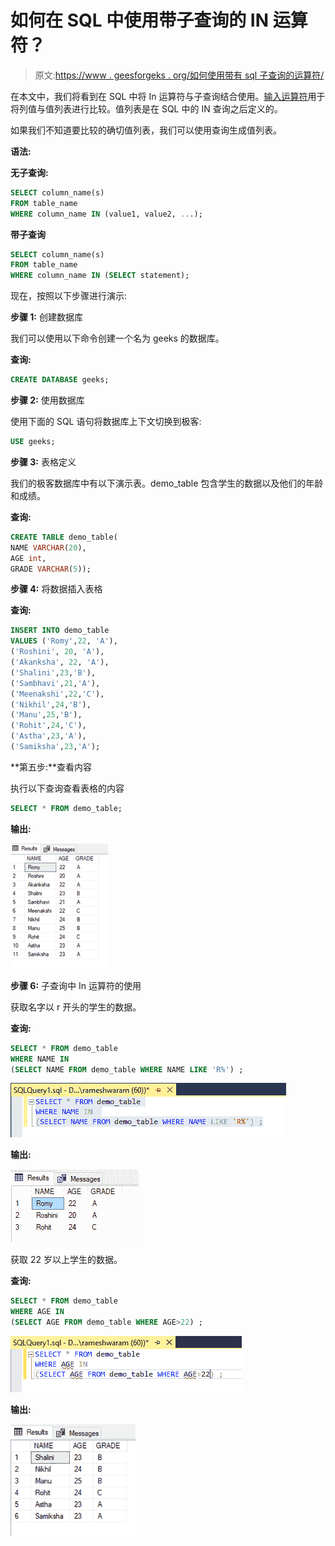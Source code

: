 # 如何在 SQL 中使用带子查询的 IN 运算符？

> 原文:[https://www . geesforgeks . org/如何使用带有 sql 子查询的运算符/](https://www.geeksforgeeks.org/how-to-use-the-in-operator-with-a-subquery-in-sql/)

在本文中，我们将看到在 SQL 中将 In 运算符与子查询结合使用。[输入运算符](https://www.geeksforgeeks.org/sql-between-in-operator/)用于将列值与值列表进行比较。值列表是在 SQL 中的 IN 查询之后定义的。

如果我们不知道要比较的确切值列表，我们可以使用查询生成值列表。

**语法:**

**无子查询:**

```sql
SELECT column_name(s)
FROM table_name
WHERE column_name IN (value1, value2, ...);
```

**带子查询**

```sql
SELECT column_name(s)
FROM table_name
WHERE column_name IN (SELECT statement);
```

现在，按照以下步骤进行演示:

**步骤 1:** 创建数据库

我们可以使用以下命令创建一个名为 geeks 的数据库。

**查询:**

```sql
CREATE DATABASE geeks;
```

**步骤 2:** 使用数据库

使用下面的 SQL 语句将数据库上下文切换到极客:

```sql
USE geeks;
```

**步骤 3:** 表格定义

我们的极客数据库中有以下演示表。demo_table 包含学生的数据以及他们的年龄和成绩。

**查询:**

```sql
CREATE TABLE demo_table(
NAME VARCHAR(20),
AGE int,
GRADE VARCHAR(5));
```

**步骤 4:** 将数据插入表格

**查询:**

```sql
INSERT INTO demo_table
VALUES ('Romy',22, 'A'),
('Roshini', 20, 'A'),
('Akanksha', 22, 'A'),
('Shalini',23,'B'),
('Sambhavi',21,'A'),
('Meenakshi',22,'C'),
('Nikhil',24,'B'),
('Manu',25,'B'),
('Rohit',24,'C'),
('Astha',23,'A'),
('Samiksha',23,'A');
```

**第五步:**查看内容

执行以下查询查看表格的内容

```sql
SELECT * FROM demo_table;
```

**输出:**

![](img/0bac74cfb6d8f0c84c38c4e6e1cdac78.png)

**步骤 6:** 子查询中 In 运算符的使用

获取名字以 r 开头的学生的数据。

**查询:**

```sql
SELECT * FROM demo_table
WHERE NAME IN  
(SELECT NAME FROM demo_table WHERE NAME LIKE 'R%') ;
```

![](img/43d26d7ec8178f68e69f1f3af345aa32.png)

**输出:**

![](img/45576b7f4bc09554beb0a5ca4b1b874d.png)

获取 22 岁以上学生的数据。

**查询:**

```sql
SELECT * FROM demo_table
WHERE AGE IN  
(SELECT AGE FROM demo_table WHERE AGE>22) ;
```

![](img/ee120d8b4596531664eb8da659acf9b4.png)

**输出:**

![](img/149fa229c2444d319ac975c051171720.png)